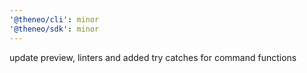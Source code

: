 ```yaml
---
'@theneo/cli': minor
'@theneo/sdk': minor
---
```


update preview, linters and added try catches for command functions
